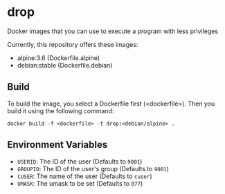 drop
===
Docker images that you can use to execute a program with less
privileges

Currently, this repository offers these images:

* alpine:3.6 (Dockerfile.alpine)
* debian:stable (Dockerfile.debian)

## Build
To build the image, you select a Dockerfile first (\<dockerfile\>).
Then you build it using the following command:

```docker build -f <dockerfile> -t drop:<debian/alpine> .```

## Environment Variables
- ```USERID```: The ID of the user (Defaults to ```9001```)
- ```GROUPID```: The ID of the user's group (Defaults to ```9001```)
- ```CUSER```: The name of the user (Defaults to ```cuser```)
- ```UMASK```: The umask to be set (Defaults to ```077```)
